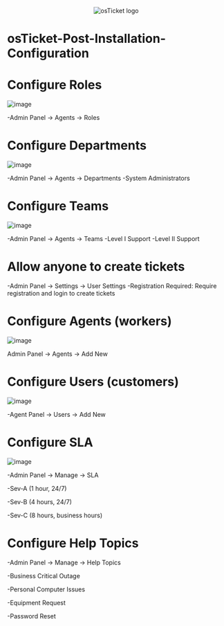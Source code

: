 
<p align="center">
<img src="https://i.imgur.com/Clzj7Xs.png" alt="osTicket logo"/>
</p>

<h1>osTicket-Post-Installation-Configuration</h1>




<h1>Configure Roles</h1>

![image](https://github.com/KevinVCruz26/osTicket-Post-Installation-Configuration/assets/139089937/2f146f06-cabb-458b-8246-3d0d3541f765)

-Admin Panel -> Agents -> Roles

<h1>Configure Departments</h1>

![image](https://github.com/KevinVCruz26/osTicket-Post-Installation-Configuration/assets/139089937/9c9f3500-8c5a-4651-bd16-d31be633e35e)

-Admin Panel -> Agents -> Departments
-System Administrators


<h1>Configure Teams</h1>

![image](https://github.com/KevinVCruz26/osTicket-Post-Installation-Configuration/assets/139089937/f0219f0b-a659-4445-848c-c0936ba78331)

-Admin Panel -> Agents -> Teams
-Level I Support
-Level II Support

<h1>Allow anyone to create tickets</h1>
-Admin Panel -> Settings -> User Settings
-Registration Required: Require registration and login to create tickets 

<h1>Configure Agents (workers)</h1>

![image](https://github.com/KevinVCruz26/osTicket-Post-Installation-Configuration/assets/139089937/2a937459-24c7-421f-83b0-873a510adabd)

Admin Panel -> Agents -> Add New

<h1>Configure Users (customers)</h1>

![image](https://github.com/KevinVCruz26/osTicket-Post-Installation-Configuration/assets/139089937/9bf7a95c-ab00-4118-84ec-4b576eaa85e4)

-Agent Panel -> Users -> Add New

<h1>Configure SLA</h1>

![image](https://github.com/KevinVCruz26/osTicket-Post-Installation-Configuration/assets/139089937/86322e1b-e043-4943-aed1-412f26e1d15a)

-Admin Panel -> Manage -> SLA

-Sev-A (1 hour, 24/7)

-Sev-B (4 hours, 24/7)

-Sev-C (8 hours, business hours)

<h1>Configure Help Topics</h1>

-Admin Panel -> Manage -> Help Topics

-Business Critical Outage

-Personal Computer Issues

-Equipment Request

-Password Reset
